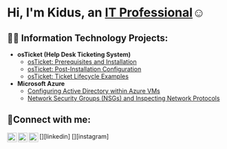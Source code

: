 <h1>Hi, I'm Kidus, an <a href="https://www.linkedin.com/in/kidus-agonafer-099356206/">IT Professional</a>☺</h1>

<h2>👨‍💻 Information Technology Projects:</h2>

- <b>osTicket (Help Desk Ticketing System)</b>
  - [osTicket: Prerequisites and Installation](https://github.com/KidusAgonafer/osticket-prereqs)
  - [osTicket: Post-Installation Configuration](https://github.com/KidusAgonafer/post-install-config)
  - [osTicket: Ticket Lifecycle Examples](https://github.com/KidusAgonafer/ticket-lifecycle)
- <b>Microsoft Azure</b>
  - [Configuring Active Directory within Azure VMs](https://github.com/KidusAgonafer/configure-ad)
  - [Network Security Groups (NSGs) and Inspecting Network Protocols](https://github.com/KidusAgonafer/azure-network-protocols)

<h2>🤳Connect with me:</h2>

[<img align="left" alt="Josh | Twitter" width="22px" src="https://cdn.jsdelivr.net/npm/simple-icons@v3/icons/twitter.svg" />][twitter]
[<img align="left" alt="Josh | LinkedIn" width="22px" src="https://cdn.jsdelivr.net/npm/simple-icons@v3/icons/linkedin.svg" />][linkedin]
[<img align="left" alt="Josh | Instagram" width="22px" src="https://cdn.jsdelivr.net/npm/simple-icons@v3/icons/instagram.svg" />][instagram]

[twitter]: https://x.com/kadoos404
